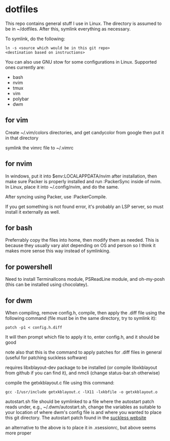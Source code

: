 # dotfiles
This repo contains general stuff I use in Linux. The directory is 
assumed to be in ~/dotfiles. After this, symlink everything as necessary.

To symlink, do the following:
```
ln -s <source which would be in this git repo> 
<destination based on instructions>
```

You can also use GNU stow for some configurations in Linux. Supported ones currently are:
- bash
- nvim
- tmux
- vim
- polybar
- dwm

## for vim
Create ~/.vim/colors directories, and get candycolor from google then put 
it in that directory

symlink the vimrc file to ~/.vimrc

## for nvim
In windows, put it into $env:LOCALAPPDATA/nvim after installation, then 
make sure Packer is properly installed and run :PackerSync inside of 
nvim. In Linux, place it into ~/.config/nvim, and do the same.

After syncing using Packer, use :PackerCompile.

If you get something is not found error, it's probably an LSP server, 
so must install it externally as well.

## for bash
Preferrably copy the files into home, then modify them as needed. This is 
because they usually vary alot depending on OS and person so I think 
it makes more sense this way instead of symlinking.

## for powershell
Need to install TerminalIcons module, PSReadLine module, and oh-my-posh (this 
can be installed using chocolatey).

## for dwm
When compiling, remove config.h, compile, then apply the .diff file using 
the following command (file must
be in the same directory, try to symlink it): 
```
patch -p1 < config.h.diff
```
It will then prompt which file to apply it to, enter config.h, and it should be good

note also that this is the command to apply patches for .diff files in 
general (useful for patching suckless software)

requires libxblayout-dev package to be installed (or compile libxkblayout
from github if you can find it), and nmcli (change status-bar.sh otherwise)

compile the getxkblayout.c file using this command:
```
gcc -I/usr/include getxkblayout.c -lX11 -lxkbfile -o getxkblayout.o
```

autostart.sh file should be symlinked to a file where the autostart 
patch reads under, e.g., ~/.dwm/autostart.sh, change the 
variables as suitable to your location of where dwm's config file is 
and where you wanted to place this git directory. The autostart patch 
found in the [suckless website](https://dwm.suckless.org/patches/autostart/)

an alternative to the above is to place it in .xsessionrc, but above seems
more proper
